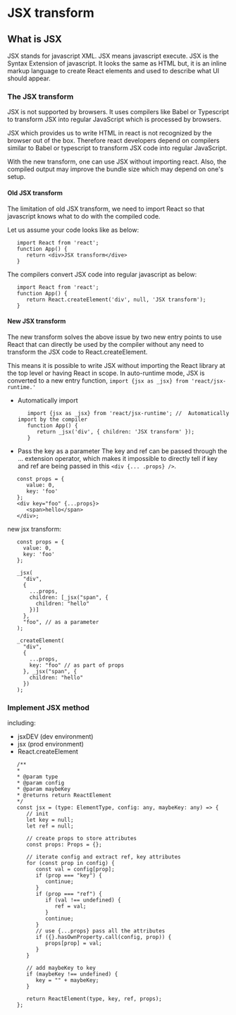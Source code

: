 # JSX transform

## What is JSX
JSX stands for javascript XML. JSX means javascript execute. JSX is the Syntax Extension of javascript. It looks the same as HTML but, it is an inline markup language to create React elements and used to describe what UI should appear.

### The JSX transform
JSX is not supported by browsers. It uses compilers like Babel or Typescript to transform JSX into regular JavaScript which is processed by browsers.

JSX which provides us to write HTML in react is not recognized by the browser out of the box. Therefore react developers depend on compilers similar to Babel or typescript to transform JSX code into regular JavaScript.

With the new transform, one can use JSX without importing react. Also, the compiled output may improve the bundle size which may depend on one's setup.

#### Old JSX transform
The limitation of old JSX transform, we need to import React so that javascript knows what to do with the compiled code.

Let us assume your code looks like as below:
```
   import React from 'react';
   function App() {
      return <div>JSX transform</dive>
   }
```
The compilers convert JSX code into regular javascript as below:
```
   import React from 'react';
   function App() {
      return React.createElement('div', null, 'JSX transform');
   }
```

#### New JSX transform
The new transform solves the above issue by two new entry points to use React that can directly be used by the compiler without any need to transform the JSX code to React.createElement. 

This means it is possible to write JSX without importing the React library at the top level or having React in scope. In auto-runtime mode, JSX is converted to a new entry function, `import {jsx as _jsx} from 'react/jsx-runtime.'`

- Automatically import
   ```
      import {jsx as _jsx} from 'react/jsx-runtime'; //  Automatically import by the compiler
      function App() {
         return _jsx('div', { children: 'JSX transform' });
      }
   ```
- Pass the key as a parameter
The key and ref can be passed through the ... extension operator, which makes it impossible to directly tell if key and ref are being passed in this `<div {... .props} />`.

```
   const props = {
      value: 0,
      key: 'foo'
   };
   <div key="foo" {...props}>
      <span>hello</span>
   </div>;
```
new jsx transform:
```
   const props = {
     value: 0,
     key: 'foo'
   };

   _jsx(
     "div",
     {
       ...props,
       children: [_jsx("span", {
         children: "hello"
       })]
     },
     "foo", // as a parameter
   );

   _createElement(
     "div",
     {
       ...props,
       key: "foo" // as part of props
     }, _jsx("span", {
       children: "hello"
     })
   );
```



###  Implement JSX method
including:
- jsxDEV (dev environment)
- jsx (prod environment)
- React.createElement

```
   /**
   * 
   * @param type 
   * @param config 
   * @param maybeKey
   * @returns return ReactElement
   */
   const jsx = (type: ElementType, config: any, maybeKey: any) => {
      // init
      let key = null;
      let ref = null;
   
      // create props to store attributes 
      const props: Props = {};
   
      // iterate config and extract ref, key attributes
      for (const prop in config) {
         const val = config[prop];
         if (prop === "key") {
            continue;
         }
         if (prop === "ref") {
            if (val !== undefined) {
               ref = val;
            }
            continue;
         }
         // use {...props} pass all the attributes
         if ({}.hasOwnProperty.call(config, prop)) {
            props[prop] = val;
         }
      }
      
      // add maybeKey to key
      if (maybeKey !== undefined) {
         key = "" + maybeKey;
      }
      
      return ReactElement(type, key, ref, props);
   };
```